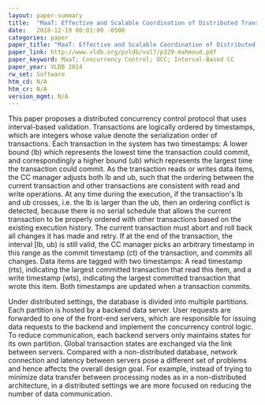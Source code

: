 ```yaml
---
layout: paper-summary
title:  "MaaT: Effective and Scalable Coordination of Distributed Transactions in the Cloud"
date:   2018-12-19 00:01:00 -0500
categories: paper
paper_title: "MaaT: Effective and Scalable Coordination of Distributed Transactions in the Cloud"
paper_link: http://www.vldb.org/pvldb/vol7/p329-mahmoud.pdf
paper_keyword: MaaT; Concurrency Control; OCC; Interval-Based CC
paper_year: VLDB 2014
rw_set: Software
htm_cd: N/A
htm_cr: N/A
version_mgmt: N/A
---
```


This paper proposes a distributed concurrency control protocol that uses interval-based validation. 
Transactions are logically ordered by timestamps, which are integers whose value denote the serialization order of
transactions. Each transaction in the system has two timestamps: A lower bound (lb) which represents the lowest time the 
transaction could commit, and correspondingly a higher bound (ub) which represents the largest time the 
transaction could commit. As the transaction reads or writes data items, the CC manager adjusts both lb and ub, such
that the ordering between the current transaction and other transactions are consistent with read and write 
operations. At any time during the execution, if the transaction's lb and ub crosses, i.e. the lb is larger than
the ub, then an ordering conflict is detected, because there is no serial schedule that allows the current 
transaction to be properly ordered with other transactions based on the existing execution history. The current 
transaction must abort and roll back all changes it has made and retry. If at the end of the transaction, 
the interval [lb, ub) is still valid, the CC manager picks an arbitrary timestamp in this range as the commit 
timestamp (ct) of the transaction, and commits all changes. Data items are tagged with two timestamps: A
read timestamp (rts), indicating the largest committed transaction that read this item, and a write timestamp (wts),
indicating the largest committed transaction that wrote this item. Both timestamps are updated when a 
transaction commits.

Under distributed settings, the database is divided into multiple partitions. Each partition is hosted by a backend data 
server. User requests are forwarded to one of the front-end servers, which are responsible for issuing data requests to 
the backend and implement the concurrency control logic. To reduce communication, each backend servers only maintains 
states for its own partition. Global transaction states are exchanged via the link between servers. Compared with a 
non-distributed database, network connection and latency between servers pose a different set of problems and hence 
affects the overall design goal. For example, instead of trying to minimize data transfer between processing nodes 
as in a non-distributed architecture, in a distributed settings we are more focused on reducing the number of 
data communication. 